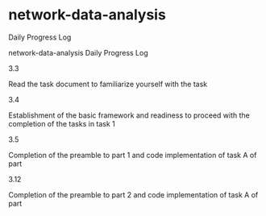 
# network-data-analysis
Daily Progress Log

network-data-analysis
Daily Progress Log

3.3

Read the task document to familiarize yourself with the task

3.4

Establishment of the basic framework and readiness to proceed with the completion of the tasks in task 1

3.5

Completion of the preamble to part 1 and code implementation of task A of part

3.12

Completion of the preamble to part 2 and code implementation of task A of part

